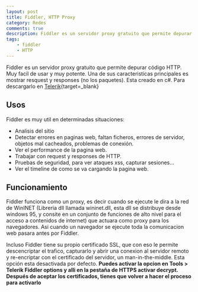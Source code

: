 ```yaml
---
layout: post
title: Fiddler, HTTP Proxy
category: Redes
comments: true
description: Fiddler es un servidor proxy gratuito que permite depurar código HTTP. Muy facil de usar y muy potente. Una de sus caracteristicas principales es mostrar resquest y responses (no los paquetes). Esta creado en c#.
tags:   
    - fiddler
    - HTTP
---
```


Fiddler es un servidor proxy gratuito que permite depurar código HTTP. Muy facil de usar y muy potente. Una de sus caracteristicas principales es mostrar resquest y responses (no los paquetes). Esta creado en c#.
Para descargarlo en [Telerik](http://www.telerik.com/fiddler){target=_blank}


## Usos

Fiddler es muy util en determinadas situaciones:

* Analisis del sitio
* Detectar errores en paginas web, faltan ficheros, errores de servidor, objetos mal cacheados, problemas de conexión.
* Ver el performance de la pagina web.
* Trabajar con request y responses de HTTP.
* Pruebas de seguridad, para ver ataques xss, capturar sesiones...
* Ver el timeline de como se va cargando la pagina web.

## Funcionamiento

Fiddler funciona como un proxy, es decir cuando se ejecute le dira a la red de WinINET (Libreria dll llamada wininet.dll, esta dll se distribuye desde windows 95, y consite en un conjunto de funciones de alto nivel para el acceso a contenidos de internet) que actuara como proxy para los navegadores.
Asi cuando un navegador se ejecute toda la comunicacion web pasara antes por Fiddler.

Incluso Fiddler tiene su propio certificado SSL, que con eso le permite descencriptar el trafico, capturarlo y abrir una conexion al servidor remoto y re-encriptar con el certificado del servidor, un man-in-the-middle. Esta opción esta desactivada por defecto. __Puedes activar la opcion en Tools > Telerik Fiddler options  y alli en la pestaña de HTTPS activar decrypt. Después de aceptar los certificados, tienes que volver a hacer el proceso para activarlo__






